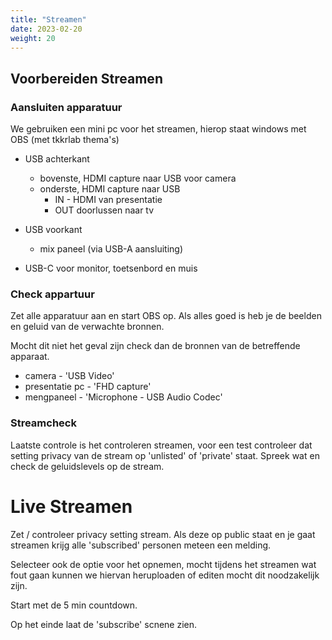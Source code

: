 ```yaml
---
title: "Streamen"
date: 2023-02-20
weight: 20
---
```


## Voorbereiden Streamen ##

### Aansluiten apparatuur ###

We gebruiken een mini pc voor het streamen, hierop staat windows met OBS (met tkkrlab thema's)

* USB achterkant 
  * bovenste, HDMI capture naar USB voor camera
  * onderste, HDMI capture naar USB
    * IN - HDMI van presentatie
    * OUT doorlussen naar tv

* USB voorkant
  * mix paneel (via USB-A aansluiting)

* USB-C voor monitor, toetsenbord en muis

### Check appartuur ###

Zet alle apparatuur aan en start OBS op. Als alles goed is heb je de beelden en geluid van de verwachte bronnen.

Mocht dit niet het geval zijn check dan de bronnen van de betreffende apparaat.
* camera - 'USB Video'
* presentatie pc - 'FHD capture'
* mengpaneel - 'Microphone - USB Audio Codec'

### Streamcheck ###

Laatste controle is het controleren streamen, voor een test controleer dat setting privacy van de stream op 'unlisted' of 'private' staat. Spreek wat en check de geluidslevels op de stream.

# Live Streamen #

Zet / controleer privacy setting stream. Als deze op public staat en je gaat streamen krijg alle 'subscribed' personen meteen een melding.

Selecteer ook de optie voor het opnemen, mocht tijdens het streamen wat fout gaan kunnen we hiervan heruploaden of editen mocht dit noodzakelijk zijn.

Start met de 5 min countdown.

Op het einde laat de 'subscribe' scnene zien.
